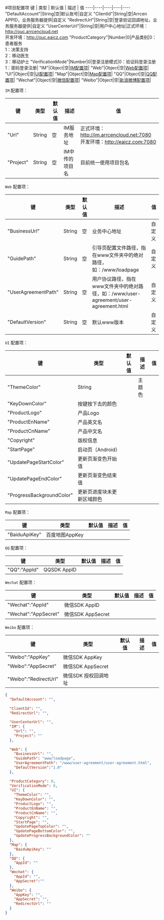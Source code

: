 #项目配置项
键 | 类型 | 默认值 | 描述 | 值
----|----|----|----|----
"DefaultAccount"|String|空|默认账号|自定义
"ClientId"|String|空|Arrcen APPID，业务服务器提供|自定义
"RedirectUrl"|String|空|登录验证回调地址，业务服务器提供|自定义
"UserCenterUrl"|String|空|用户中心地址|正式环境：http://ouc.arrcencloud.net<br />开发环境：http://ouc.eaicz.com
"ProductCategory"|Number|0|产品类别|0：患者服务<br>1：决策支持<br>2：移动医生<br>3：移动护士
"VerificationMode"|Number|0|登录注册模式|0：验证码登录注册<br>1：密码登录注册|
"IM"|Object|空|[IM配置项](#im)|
"Web"|Object|空|[Web配置项](#web)|
"UI"|Object|空|[UI配置项](#ui)|
"Map"|Object|空|[Map配置项](#map)|
"QQ"|Object|空|[QQ配置项](#qq)|
"Wechat"|Object|空|[微信配置项](#wechat)|
"Weibo"|Object|空|[新浪微博配置项](#weibo)|

<span id="im">`IM` 配置项：<span />

键 | 类型 | 默认值 | 描述 | 值
----|----|----|----|----
"Url"|String|空|IM服务地址|正式环境：http://im.arrcencloud.net:7080<br />开发环境：http://eaicz.com:7080
"Project"|String|空|IM中传的项目名|目前统一使用项目包名

<span id="web">`Web` 配置项：<span />

键 | 类型 | 默认值 | 描述 | 值
----|----|----|----|----
"BusinessUrl"|String|空|业务中心地址|自定义
"GuidePath"|String|空|引导页配置文件路径，指在www文件夹中的绝对路径，如：/www/loadpage|自定义
"UserAgreementPath"|String|空|用户协议路径，指在www文件夹中的绝对路径，如：/www/user-agreement/user-agreement.html|自定义
"DefaultVersion"|String|空|默认www版本|自定义

`UI` 配置项：

键 | 类型 | 默认值 | 描述 | 值
----|----|----|----|----
"ThemeColor"|String||主题色
"KeyDownColor"|按键按下去的颜色
"ProductLogo"|产品Logo
"ProductEnName"|产品英文名
"ProductCnName"|产品中文名
"Copyright"|版权信息
"StartPage"|启动页（Android）
"UpdatePageStartColor"|更新页渐变色开始值
"UpdatePageEndColor"|更新页渐变色结束值
"ProgressBackgroundColor"|更新页进度块未更新区域颜色

`Map` 配置项：

键 | 类型 | 默认值 | 描述 | 值
----|----|----|----|----
"BaiduApiKey"|百度地图AppKey


`QQ` 配置项：

键 | 类型 | 默认值 | 描述 | 值
----|----|----|----|----
"QQ":"AppId"|QQSDK AppID

`Wechat` 配置项：

键 | 类型 | 默认值 | 描述 | 值
----|----|----|----|----
"Wechat":"AppId"|微信SDK AppID
"Wechat":"AppSecret"|微信SDK AppSecret

`Weibo` 配置项：

键 | 类型 | 默认值 | 描述 | 值
----|----|----|----|----
"Weibo":"AppKey"|微信SDK AppKey
"Weibo":"AppSecret"|微信SDK AppSecret
"Weibo":"RedirectUrl"|微信SDK 授权回调地址


```json
{
  "DefaultAccount": "",
  
  "ClientId": "",
  "RedirectUrl": "",
  
  "UserCenterUrl": "",
  "IM": {
    "Url": "",
    "Project": ""
  },
  
  "Web": {
    "BusinessUrl": "",
    "GuidePath": "www/loadpage",
    "UserAgreementPath": "/www/user-agreement/user-agreement.html",
    "DefaultVersion":"1.0"
  },
  
  "ProductCategory": 0,
  "VerificationMode": 0,
  "UI": {
    "ThemeColor": "",
    "KeyDownColor": "",
    "ProductLogo": "",
    "ProductEnName": "",
    "ProductCnName": "",
    "Copyright": "",
    "StartPage": "",
    "UpdatePageTopColor": "",
    "UpdatePageBottomColor": "",
    "UpdateProgressBackgroundColor": ""
  },
  "Map": {
    "BaiduApiKey": ""
  },
  "QQ": {
    "AppId": ""
  },
  "Wechat": {
    "AppId": "",
    "AppSecret":""
  },
  "Weibo": {
    "AppKey": "",
    "AppSecret": "",
    "RedirectUrl": ""
  }
}
```


